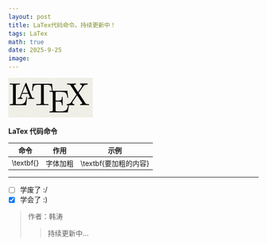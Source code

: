 ```yaml
---
layout: post
title: LaTex代码命令。持续更新中！
tags: LaTex
math: true
date: 2025-9-25
image: 
---
```

![vscode](https://github.com/ht894419944/ht894419944.github.io/raw/master/_posts/image/2025-9-25-LaTex/LaTex.jpg)

**LaTex 代码命令**

|            命令            |             作用             | 示例 |
| :------------------------: | :--------------------------: | :--: |
|            \textbf{}       |        字体加粗        |  \textbf{要加粗的内容}  |

---

- [ ] 学废了 :/
- [X] 学会了 :)

> 作者：韩涛
>
>> 持续更新中...
>>
